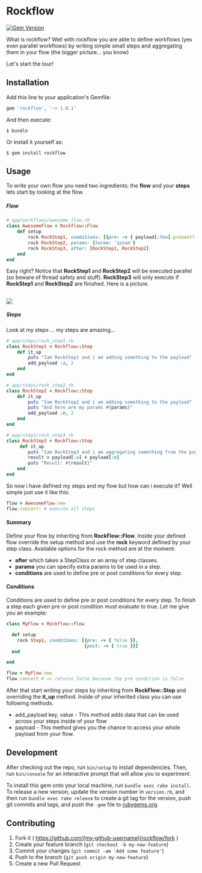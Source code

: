 # Rockflow
[![Gem Version](https://badge.fury.io/rb/rockflow.svg)](http://badge.fury.io/rb/rockflow)

What is rockflow? Well with rockflow you are able to define workflows (yes even parallel workflows) by writing simple small steps and aggregating them in your flow (the bigger picture... you know)

Let's start the tour!

## Installation

Add this line to your application's Gemfile:

```ruby
gem 'rockflow', '~> 1.0.1'
```

And then execute:

    $ bundle

Or install it yourself as:

    $ gem install rockflow

## Usage

To write your own flow you need two ingredients: the **flow** and your **steps** lets start by looking at the flow.

##### Flow
```ruby
# app/workflows/awesome_flow.rb
class AwesomeFlow < Rockflow::Flow
    def setup
        rock RockStep1, conditions: [{pre: -> { payload[:foo].present? }}]
        rock RockStep2, params: {lorem: 'ipsum'}
        rock RockStep3, after: [RockStep1, RockStep2]
    end
end
```
Easy right? Notice that **RockStep1** and **RockStep2** will be executed parallel (so beware of thread safety and stuff). **RockStep3** will only execute if **RockStep1** and **RockStep2** are finished.
Here is a picture.

## [![](http://i.imgur.com/7BrU2kT.png)](https://qurasoft.de)
##### Steps
Look at my steps ... my steps are amazing...
```ruby
# app/steps/rock_step1.rb
class RockStep1 < Rockflow::Step
    def it_up
        puts "Iam RockStep1 and i am adding something to the payload"
        add_payload :a, 2
    end
end
```
```ruby
# app/steps/rock_step2.rb
class RockStep2 < Rockflow::Step
    def it_up
        puts "Iam RockStep2 and i am adding something to the payload"
        puts "And here are my params #{params}"
        add_payload :b, 2
    end
end
```

```ruby
# app/steps/rock_step3.rb
class RockStep3 < Rockflow::Step
     def it_up
        puts "Iam RockStep3 and i am aggregating something from the payload"
        result = payload[:a] + payload[:b]
        puts "Result: #{result}"
    end
end
```
So now i have defined my steps and my flow but how can i execute it? Well simple just use it like this:

```ruby
flow = AwesomeFlow.new
flow.concert! # execute all steps
```

#### Summary
Define your flow by inheriting from **RockFlow::Flow**. Inside your defined flow override the setup method and use the **rock** keyword defined by your step class. Available options for the rock method are at the moment:
- **after** which takes a StepClass or an array of step classes.
- **params** you can specify extra params to be used in a step.
- **conditions** are used to define pre or post conditions for every step.

#### Conditions 
Conditions are used to define pre or post conditions for every step. To finish a step each given pre or post condition must evaluate to true. 
Let me give you an example:
```ruby 
class MyFlow < Rockflow::Flow

  def setup
    rock Step1, conditions: [{pre: -> { false }},
                             {post: -> { true }}]
  end

end

flow = MyFlow.new
flow.concert # => returns false because the pre condition is false
```

After that start writing your steps by inheriting from **RockFlow::Step** and overriding the **it_up** method. Inside of your inherited class you can use following methods.

- add_payload key, value - This method adds data that can be used across your steps inside of your flow
- payload - This method gives you the chance to access your whole payload from your flow.

## Development

After checking out the repo, run `bin/setup` to install dependencies. Then, run `bin/console` for an interactive prompt that will allow you to experiment.

To install this gem onto your local machine, run `bundle exec rake install`. To release a new version, update the version number in `version.rb`, and then run `bundle exec rake release` to create a git tag for the version, push git commits and tags, and push the `.gem` file to [rubygems.org](https://rubygems.org).

## Contributing

1. Fork it ( https://github.com/[my-github-username]/rockflow/fork )
2. Create your feature branch (`git checkout -b my-new-feature`)
3. Commit your changes (`git commit -am 'Add some feature'`)
4. Push to the branch (`git push origin my-new-feature`)
5. Create a new Pull Request

